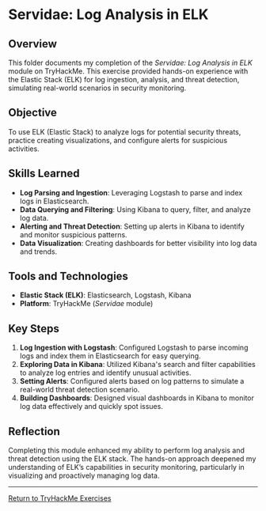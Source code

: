 # Servidae: Log Analysis in ELK

## Overview
This folder documents my completion of the *Servidae: Log Analysis in ELK* module on TryHackMe. This exercise provided hands-on experience with the Elastic Stack (ELK) for log ingestion, analysis, and threat detection, simulating real-world scenarios in security monitoring.

## Objective
To use ELK (Elastic Stack) to analyze logs for potential security threats, practice creating visualizations, and configure alerts for suspicious activities.

## Skills Learned
- **Log Parsing and Ingestion**: Leveraging Logstash to parse and index logs in Elasticsearch.
- **Data Querying and Filtering**: Using Kibana to query, filter, and analyze log data.
- **Alerting and Threat Detection**: Setting up alerts in Kibana to identify and monitor suspicious patterns.
- **Data Visualization**: Creating dashboards for better visibility into log data and trends.

## Tools and Technologies
- **Elastic Stack (ELK)**: Elasticsearch, Logstash, Kibana
- **Platform**: TryHackMe (*Servidae* module)

## Key Steps
1. **Log Ingestion with Logstash**: Configured Logstash to parse incoming logs and index them in Elasticsearch for easy querying.
2. **Exploring Data in Kibana**: Utilized Kibana's search and filter capabilities to analyze log entries and identify unusual activities.
3. **Setting Alerts**: Configured alerts based on log patterns to simulate a real-world threat detection scenario.
4. **Building Dashboards**: Designed visual dashboards in Kibana to monitor log data effectively and quickly spot issues.

## Reflection
Completing this module enhanced my ability to perform log analysis and threat detection using the ELK stack. The hands-on approach deepened my understanding of ELK’s capabilities in security monitoring, particularly in visualizing and proactively managing log data.

---

[Return to TryHackMe Exercises](../README.md)
